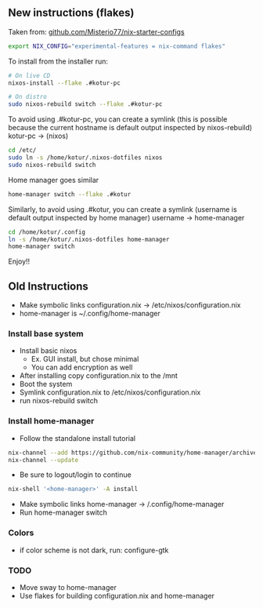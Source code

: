 ## New instructions (flakes)

Taken from: [github.com/Misterio77/nix-starter-configs](https://github.com/Misterio77/nix-starter-configs)

```sh
export NIX_CONFIG="experimental-features = nix-command flakes"
```

To install from the installer run:

```sh
# On live CD
nixos-install --flake .#kotur-pc

# On distro
sudo nixos-rebuild switch --flake .#kotur-pc
```

To avoid using .#kotur-pc, you can create a symlink
(this is possible because the current hostname is default output inspected by nixos-rebuild)
kotur-pc -> (nixos)

```sh
cd /etc/
sudo ln -s /home/kotur/.nixos-dotfiles nixos
sudo nixos-rebuild switch
```

Home manager goes similar

```sh
home-manager switch --flake .#kotur
```

Similarly, to avoid using .#kotur, you can create a symlink
(username is default output inspected by home manager) username -> home-manager

```sh
cd /home/kotur/.config
ln -s /home/kotur/.nixos-dotfiles home-manager
home-manager switch
```

Enjoy!!

## Old Instructions

* Make symbolic links configuration.nix -> /etc/nixos/configuration.nix
* home-manager is ~/.config/home-manager

### Install base system

* Install basic nixos
  * Ex. GUI install, but chose minimal
  * You can add encryption as well
* After installing copy configuration.nix to the /mnt
* Boot the system
* Symlink configuration.nix to /etc/nixos/configuration.nix
* run nixos-rebuild switch

### Install home-manager

* Follow the standalone install tutorial

```sh
nix-channel --add https://github.com/nix-community/home-manager/archive/release-23.11.tar.gz home-manager
nix-channel --update
```

* Be sure to logout/login to continue


```sh
nix-shell '<home-manager>' -A install
```

* Make symbolic links home-manager -> /.config/home-manager
* Run home-manager switch

### Colors

* if color scheme is not dark, run: configure-gtk

### TODO

* Move sway to home-manager
* Use flakes for building configuration.nix and home-manager


